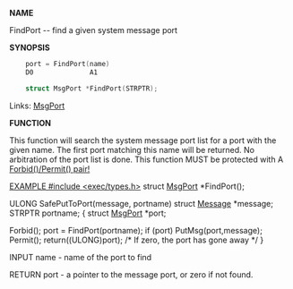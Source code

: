
**NAME**

FindPort -- find a given system message port

**SYNOPSIS**

```c
    port = FindPort(name)
    D0              A1

    struct MsgPort *FindPort(STRPTR);

```
Links: [MsgPort](_0099) 

**FUNCTION**

This function will search the system message port list for a port
with the given name.  The first port matching this name will be
returned.  No arbitration of the port list is done.  This function
MUST be protected with A <a href="../Includes_and_Autodocs_2._guide/node0369.html">Forbid()/Permit() pair!

EXAMPLE
#include [&#060;exec/types.h&#062;](_0096)
struct [MsgPort](_0099) *FindPort();

ULONG SafePutToPort(message, portname)
struct [Message](_0099) *message;
STRPTR          portname;
{
struct [MsgPort](_0099) *port;

Forbid();
port = FindPort(portname);
if (port)
PutMsg(port,message);
Permit();
return((ULONG)port); /* If zero, the port has gone away */
}

INPUT
name - name of the port to find

RETURN
port - a pointer to the message port, or zero if
not found.
